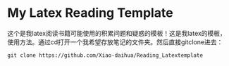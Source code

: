 # My Latex Reading Template
这个是我latex阅读书籍可能使用的积累问题和疑惑的模板！这是我latex的模板，使用方法。通过cd打开一个我希望存放笔记的文件夹。然后直接gitclone进去：
```
git clone https://github.com/Xiao-daihua/Reading_Latextemplate

```
